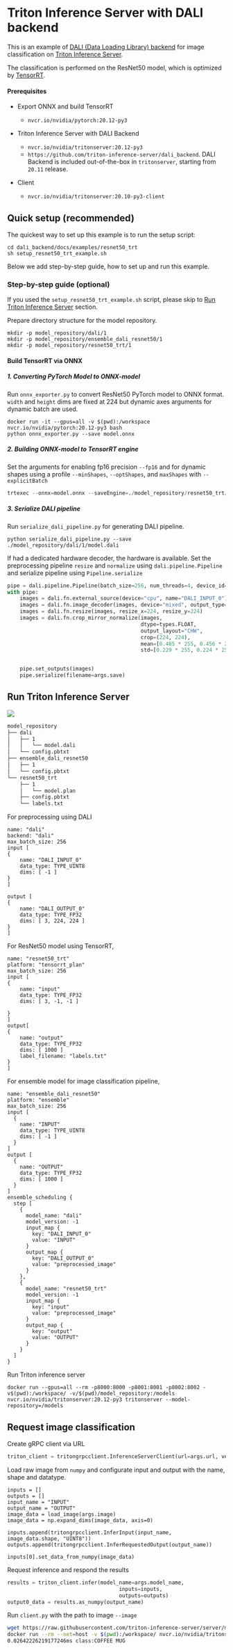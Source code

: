 # Triton Inference Server with DALI backend

This is an example of [DALI (Data Loading Library) backend](https://github.com/NVIDIA/DALI) for image classification on [Triton Inference Server](https://github.com/triton-inference-server/server).

The classification is performed on the ResNet50 model, which is optimized by [TensorRT](https://developer.nvidia.com/tensorrt).


#### Prerequisites

* Export ONNX and build TensorRT
  * `nvcr.io/nvidia/pytorch:20.12-py3`
* Triton Inference Server with DALI Backend
  * `nvcr.io/nvidia/tritonserver:20.12-py3`
  * `https://github.com/triton-inference-server/dali_backend`. DALI Backend is included out-of-the-box in `tritonserver`, starting from `20.11` release.

* Client
  * `nvcr.io/nvidia/tritonserver:20.10-py3-client`

## Quick setup (recommended)

The quickest way to set up this example is to run the setup script:

```
cd dali_backend/docs/examples/resnet50_trt
sh setup_resnet50_trt_example.sh
```

Below we add step-by-step guide, how to set up and run this example.

### Step-by-step guide (optional)

If you used the `setup_resnet50_trt_example.sh` script, please skip to
[Run Triton Inference Server](#run-triton-inference-server) section.

Prepare directory structure for the model repository.

```
mkdir -p model_repository/dali/1
mkdir -p model_repository/ensemble_dali_resnet50/1
mkdir -p model_repository/resnet50_trt/1
```

####  Build TensorRT via ONNX

##### 1.  Converting PyTorch Model to ONNX-model 

Run `onnx_exporter.py` to convert ResNet50 PyTorch model to ONNX format. `width` and `height` dims are fixed at 224 but dynamic axes arguments for dynamic batch are used.

```
docker run -it --gpus=all -v $(pwd):/workspace nvcr.io/nvidia/pytorch:20.12-py3 bash
python onnx_exporter.py --save model.onnx
```

##### 2. Building ONNX-model to TensorRT engine

Set the arguments for enabling fp16 precision `--fp16` and for dynamic shapes using a profile `--minShapes`, `--optShapes`, and `maxShapes` with `--explicitBatch`

```python
trtexec --onnx=model.onnx --saveEngine=./model_repository/resnet50_trt/1/model.plan --explicitBatch --minShapes=input:1x3x224x224 --optShapes=input:1x3x224x224 --maxShapes=input:256x3x224x224 --fp16
```

##### 3. Serialize DALI pipeline 

Run `serialize_dali_pipeline.py` for generating  DALI pipeline. 

```
python serialize_dali_pipeline.py --save ./model_repository/dali/1/model.dali
```

If had a dedicated hardware decoder, the hardware is available. Set the preprocessing pipeline  `resize` and `normalize` using `dali.pipeline.Pipeline` and serialize pipeline using `Pipeline.serialize`

````python
pipe = dali.pipeline.Pipeline(batch_size=256, num_threads=4, device_id=0)
with pipe:
    images = dali.fn.external_source(device="cpu", name="DALI_INPUT_0")
    images = dali.fn.image_decoder(images, device="mixed", output_type=types.RGB)
    images = dali.fn.resize(images, resize_x=224, resize_y=224)
    images = dali.fn.crop_mirror_normalize(images,
                                           dtype=types.FLOAT,
                                           output_layout="CHW",
                                           crop=(224, 224),
                                           mean=[0.485 * 255, 0.456 * 255, 0.406 * 255],
                                           std=[0.229 * 255, 0.224 * 255, 0.225 * 255])


    pipe.set_outputs(images)
    pipe.serialize(filename=args.save)
````



## Run Triton Inference Server

![](./images/ensemble.PNG)

```bash
model_repository
├── dali
│   ├── 1
│   │   └── model.dali
│   └── config.pbtxt
├── ensemble_dali_resnet50
│   ├── 1
│   └── config.pbtxt
└── resnet50_trt
    ├── 1
    │   └── model.plan
    ├── config.pbtxt
    └── labels.txt
```

For preprocessing using DALI 

```
name: "dali"
backend: "dali"
max_batch_size: 256
input [
{
    name: "DALI_INPUT_0"
    data_type: TYPE_UINT8
    dims: [ -1 ]
}
]
 
output [
{
    name: "DALI_OUTPUT_0"
    data_type: TYPE_FP32
    dims: [ 3, 224, 224 ]
}
]
```

For ResNet50 model using TensorRT,

```
name: "resnet50_trt"
platform: "tensorrt_plan"
max_batch_size: 256
input [
{
    name: "input"
    data_type: TYPE_FP32
    dims: [ 3, -1, -1 ]
    
}
]
output[
{
    name: "output"
    data_type: TYPE_FP32
    dims: [ 1000 ]
    label_filename: "labels.txt"
}
]

```

For ensemble model for image classification pipeline, 

```
name: "ensemble_dali_resnet50"
platform: "ensemble"
max_batch_size: 256
input [
  {
    name: "INPUT"
    data_type: TYPE_UINT8
    dims: [ -1 ]
  }
]
output [
  {
    name: "OUTPUT"
    data_type: TYPE_FP32
    dims: [ 1000 ]
  }
]
ensemble_scheduling {
  step [
    {
      model_name: "dali"
      model_version: -1
      input_map {
        key: "DALI_INPUT_0"
        value: "INPUT"
      }
      output_map {
        key: "DALI_OUTPUT_0"
        value: "preprocessed_image"
      }
    },
    {
      model_name: "resnet50_trt"
      model_version: -1
      input_map {
        key: "input"
        value: "preprocessed_image"
      }
      output_map {
        key: "output"
        value: "OUTPUT"
      }
    }
  ]
}
```

Run Triton inference server

```
docker run --gpus=all --rm -p8000:8000 -p8001:8001 -p8002:8002 -v$(pwd):/workspace/ -v/$(pwd)/model_repository:/models nvcr.io/nvidia/tritonserver:20.12-py3 tritonserver --model-repository=/models
```

## Request image classification

Create gRPC client via URL

```python
triton_client = tritongrpcclient.InferenceServerClient(url=args.url, verbose=False)
```

Load raw image from `numpy` and configurate input and output with the name, shape and datatype. 

```
inputs = []
outputs = []
input_name = "INPUT"
output_name = "OUTPUT"
image_data = load_image(args.image)
image_data = np.expand_dims(image_data, axis=0)

inputs.append(tritongrpcclient.InferInput(input_name, image_data.shape, "UINT8"))
outputs.append(tritongrpcclient.InferRequestedOutput(output_name))

inputs[0].set_data_from_numpy(image_data)
```

Request inference and respond the results

```python
results = triton_client.infer(model_name=args.model_name,
                                    inputs=inputs,
                                    outputs=outputs)
output0_data = results.as_numpy(output_name)
```

Run `client.py` with the path to image `--image`

```bash
wget https://raw.githubusercontent.com/triton-inference-server/server/master/qa/images/mug.jpg -O "mug.jpg"
docker run --rm --net=host -v $(pwd):/workspace/ nvcr.io/nvidia/tritonserver:20.10-py3-clientsdk python client.py --image mug.jpg 
0.02642226219177246ms class:COFFEE MUG
```

